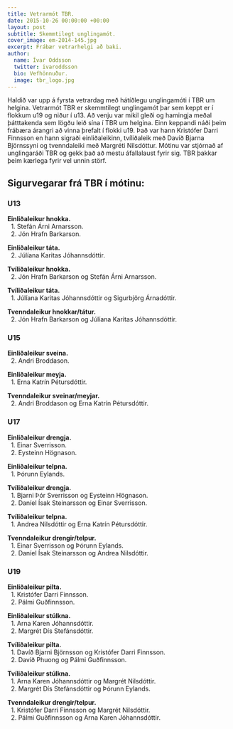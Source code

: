 ```yaml
---
title: Vetrarmót TBR.
date: 2015-10-26 00:00:00 +00:00
layout: post
subtitle: Skemmtilegt unglingamót.
cover_image: em-2014-145.jpg
excerpt: Frábær vetrarhelgi að baki.
author:
  name: Ívar Oddsson
  twitter: ivaroddsson
  bio: Vefhönnuður.
  image: tbr_logo.jpg
---
```


Haldið var upp á fyrsta vetrardag með hátíðlegu unglingamóti í TBR um helgina. Vetrarmót TBR er skemmtilegt unglingamót þar sem keppt er í flokkum u19 og niður í u13. Að venju var mikil gleði og hamingja meðal þátttakenda sem lögðu leið sína í TBR um helgina. Einn keppandi náði þeim frábæra árangri að vinna þrefalt í flokki u19. Það var hann Kristófer Darri Finnsson en hann sigraði einliðaleikinn, tvíliðaleik með Davíð Bjarna Björnssyni og tvenndaleiki með Margréti Nilsdóttur. Mótinu var stjórnað af unglingaráði TBR og gekk það að mestu áfallalaust fyrir sig. TBR þakkar þeim kærlega fyrir vel unnin störf.

## <i class="fa fa-trophy"></i> Sigurvegarar frá TBR í mótinu:

### U13   
**Einliðaleikur hnokka.**  
&nbsp;&nbsp;1. Stefán Árni Arnarsson.  
&nbsp;&nbsp;2. Jón Hrafn Barkarson.  

**Einliðaleikur táta.**  
&nbsp;&nbsp;2. Júlíana Karitas Jóhannsdóttir.  

**Tvíliðaleikur hnokka.**  
&nbsp;&nbsp;2. Jón Hrafn Barkarson og Stefán Árni Arnarsson.   

**Tvíliðaleikur táta.**  
&nbsp;&nbsp;1. Júlíana Karitas Jóhannsdóttir og Sigurbjörg Árnadóttir.  

**Tvenndaleikur hnokkar/tátur.**  
&nbsp;&nbsp;2. Jón Hrafn Barkarson og Júlíana Karitas Jóhannsdóttir.  

### U15
**Einliðaleikur sveina.**  
&nbsp;&nbsp;2. Andri Broddason.  

**Einliðaleikur meyja.**   
&nbsp;&nbsp;1. Erna Katrín Pétursdóttir.  

**Tvenndaleikur sveinar/meyjar.**   
&nbsp;&nbsp;2. Andri Broddason og Erna Katrín Pétursdóttir.  

### U17
**Einliðaleikur drengja.**  
&nbsp;&nbsp;1. Einar Sverrisson.  
&nbsp;&nbsp;2. Eysteinn Högnason.  

**Einliðaleikur telpna.**  
&nbsp;&nbsp;1. Þórunn Eylands.   

**Tvíliðaleikur drengja.**  
&nbsp;&nbsp;1. Bjarni Þór Sverrisson og Eysteinn Högnason.  
&nbsp;&nbsp;2. Daníel Ísak Steinarsson og Einar Sverrisson.  

**Tvíliðaleikur telpna.**  
&nbsp;&nbsp;1. Andrea Nilsdóttir og Erna Katrín Pétursdóttir.   

**Tvenndaleikur drengir/telpur.**  
&nbsp;&nbsp;1. Einar Sverrisson og Þórunn Eylands.  
&nbsp;&nbsp;2. Daníel Ísak Steinarsson og Andrea Nilsdóttir.  

### U19
**Einliðaleikur pilta.**  
&nbsp;&nbsp;1. Kristófer Darri Finnsson.  
&nbsp;&nbsp;2. Pálmi Guðfinnsson.  

**Einliðaleikur stúlkna.**  
&nbsp;&nbsp;1. Arna Karen Jóhannsdóttir.  
&nbsp;&nbsp;2. Margrét Dís Stefánsdóttir.  

**Tvíliðaleikur pilta.**  
&nbsp;&nbsp;1. Davíð Bjarni Björnsson og Kristófer Darri Finnsson.  
&nbsp;&nbsp;2. Davíð Phuong og Pálmi Guðfinnsson.  

**Tvíliðaleikur stúlkna.**  
&nbsp;&nbsp;1. Arna Karen Jóhannsdóttir og Margrét Nilsdóttir.  
&nbsp;&nbsp;2. Margrét Dís Stefánsdóttir og Þórunn Eylands.  

**Tvenndaleikur drengir/telpur.**  
&nbsp;&nbsp;1. Kristófer Darri Finnsson og Margrét Nilsdóttir.  
&nbsp;&nbsp;2. Pálmi Guðfinnsson og Arna Karen Jóhannsdóttir.  
